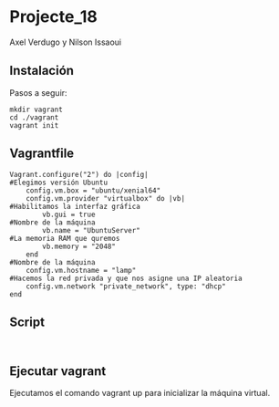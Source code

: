 # Projecte_18

Axel Verdugo y Nilson Issaoui

## Instalación

Pasos a seguir:

```
mkdir vagrant
cd ./vagrant
vagrant init

```

## Vagrantfile

```
Vagrant.configure("2") do |config|
#Elegimos versión Ubuntu
    config.vm.box = "ubuntu/xenial64"
    config.vm.provider "virtualbox" do |vb|
#Habilitamos la interfaz gráfica
        vb.gui = true
#Nombre de la máquina
        vb.name = "UbuntuServer"
#La memoria RAM que quremos
        vb.memory = "2048"
    end 
#Nombre de la máquina
    config.vm.hostname = "lamp"
#Hacemos la red privada y que nos asigne una IP aleatoria
    config.vm.network "private_network", type: "dhcp"
end

```

## Script 

```


```

## Ejecutar vagrant

Ejecutamos el comando vagrant up para inicializar la máquina virtual.
